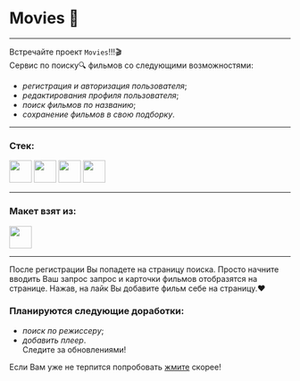 # Movies :movie_camera:
________________________________________________________________
Встречайте проект `Movies`!!!:clapper:  
Сервис по поиску:mag: фильмов со следующими возможностями:  
* *регистрация и авторизация пользователя*; 
* *редактирования профиля пользователя*;
* *поиск фильмов по названию*;
* *сохранение фильмов в свою подборку*.
________________________________________________________________
### Стек:

<img width="40" src="https://cdn.jsdelivr.net/gh/devicons/devicon/icons/html5/html5-original.svg" />
<img width="40" src="https://cdn.jsdelivr.net/gh/devicons/devicon/icons/css3/css3-original.svg" />
<img width="40" src="https://cdn.jsdelivr.net/gh/devicons/devicon/icons/javascript/javascript-original.svg" />
<img width="40" src="https://cdn.jsdelivr.net/gh/devicons/devicon/icons/react/react-original.svg" />  

  ________________________________________________________________
### Макет взят из:  
<img width="40" src="https://cdn.jsdelivr.net/gh/devicons/devicon/icons/figma/figma-original.svg" />  
  
________________________________________________________________  

После регистрации Вы попадете на страницу поиска. Просто начните вводить Ваш запрос запрос и карточки фильмов отобразятся на странице. Нажав, на лайк Вы добавите фильм себе на страницу.:hearts:  
### Планируются следующие доработки:  
* *поиск по режиссеру*;
* *добавить плеер*.  
Следите за обновлениями!  

Если Вам уже не терпится попробовать <a href="(https://films.nomoreparties.co/" target="_blank">жмите</a> скорее!